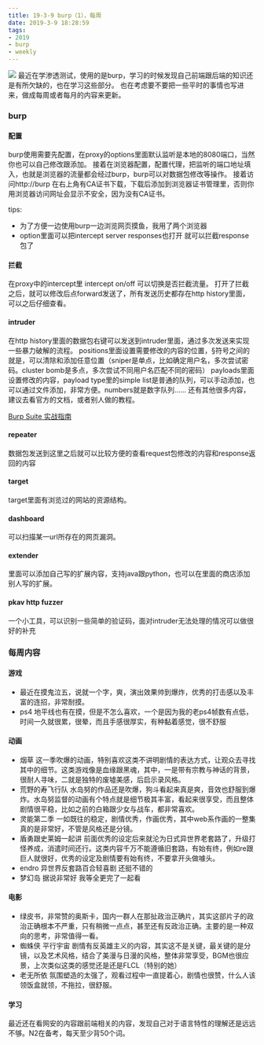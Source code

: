 ```yaml
---
title: 19-3-9 burp（1），每周
date: 2019-3-9 18:28:59
tags: 
- 2019
- burp
- weekly
---
```


![](https://i.loli.net/2019/03/10/5c845cf8789e7.png)
最近在学渗透测试，使用的是burp，学习的时候发现自己前端跟后端的知识还是有所欠缺的，也在学习这些部分。
也在考虑要不要把一些平时的事情也写进来，做成每周或者每月的内容来更新。
<!-- more -->

### burp
#### 配置
burp使用需要先配置，在proxy的options里面默认监听是本地的8080端口，当然你也可以自己修改跟添加。
接着在浏览器配置，配置代理，把监听的端口地址填入，也就是浏览器的流量都会经过burp，burp可以对数据包修改等操作。
接着访问http://burp 在右上角有CA证书下载，下载后添加到浏览器证书管理里，否则你用浏览器访问网址会显示不安全，因为没有CA证书。

tips:
- 为了方便一边使用burp一边浏览网页摸鱼，我用了两个浏览器
- option里面可以把intercept server responses也打开 就可以拦截response包了

#### 拦截
在proxy中的intercept里 intercept on/off 可以切换是否拦截流量。
打开了拦截之后，就可以修改后点forward发送了，所有发送历史都存在http history里面，可以之后仔细查看。

#### intruder
在http history里面的数据包右键可以发送到intruder里面，通过多次发送来实现一些暴力破解的流程。
positions里面设置需要修改的内容的位置，§符号之间的就是，可以清除和添加任意位置（sniper是单点，比如确定用户名，多次尝试密码。cluster bomb是多点，多次尝试不同用户名匹配不同的密码）
payloads里面设置修改的内容，payload type里的simple list是普通的队列，可以手动添加，也可以通过文件添加，非常方便。numbers就是数字队列......
还有其他很多内容，建议去看官方的文档，或者别人做的教程。

[Burp Suite 实战指南](https://t0data.gitbooks.io/burpsuite/content/)

#### repeater
数据包发送到这里之后就可以比较方便的查看request包修改的内容和response返回的内容

#### target
target里面有浏览过的网站的资源结构。

#### dashboard
可以扫描某一url所存在的网页漏洞。

#### extender
里面可以添加自己写的扩展内容，支持java跟python，也可以在里面的商店添加别人写的扩展。

#### pkav http fuzzer
一个小工具，可以识别一些简单的验证码，面对intruder无法处理的情况可以做很好的补充

### 每周内容
#### 游戏
- 最近在摸鬼泣五，说就一个字，爽，演出效果帅到爆炸，优秀的打击感以及丰富的连招，非常耐摸。
- ps4 地平线也有在摸，但是不怎么喜欢，一个是因为我的老ps4帧数有点低，时间一久就很累，很晕，而且手感很厚实，有种黏着感觉，很不舒服

#### 动画
- 烟草 这一季吹爆的动画，特别喜欢这类不讲明剧情的表达方式，让观众去寻找其中的细节。这类游戏像是血缘跟黑魂，其中，一是带有宗教与神话的背景，很耐人寻味，二就是独特的废墟美感，后启示录风格。
- 荒野的寿飞行队 水岛努的作品还是吹爆，狗斗看起来真是爽，音效也舒服到爆炸。水岛努监督的动画有个特点就是细节极其丰富，看起来很享受，而且整体剧情很平稳，比如之前的白箱跟少女与战车，都非常喜欢。
- 灵能第二季 一如既往的稳定，剧情优秀，作画优秀，其中web系作画的一整集真的是非常好，不管是风格还是分镜。
- 盾勇跟史莱姆一起讲 前面优秀的设定后来就沦为日式异世界老套路了，升级打怪养成，消遣时间还行。这类内容千万不能遵循旧套路，有始有终，例如re跟巨人就很好，优秀的设定及剧情要有始有终，不要拿开头做噱头。
- endro 异世界反套路百合轻喜剧 还挺不错的
- 梦幻岛 据说非常好 我等全更完了一起看

#### 电影
- 绿皮书，非常赞的奥斯卡，国内一群人在那扯政治正确片，其实这部片子的政治正确根本不严重，只有稍微一点点，甚至还有反政治正确。主要的是一种双向的思考，非常值得一看。
- 蜘蛛侠 平行宇宙 剧情有反英雄主义的内容，其实这不是关键，最关键的是分镜，以及艺术风格，结合了美漫与日漫的风格，整体非常享受，BGM也很应景，上次类似这类的感觉还是还是FLCL（特别的她）
- 老无所依 氛围塑造的太强了，观看过程中一直提着心，剧情也很赞，什么人该领饭盒就领，不拖拉，很舒服。

#### 学习
最近还在看网安的内容跟前端相关的内容，发现自己对于语言特性的理解还是远远不够。N2在备考，每天至少背50个词。
